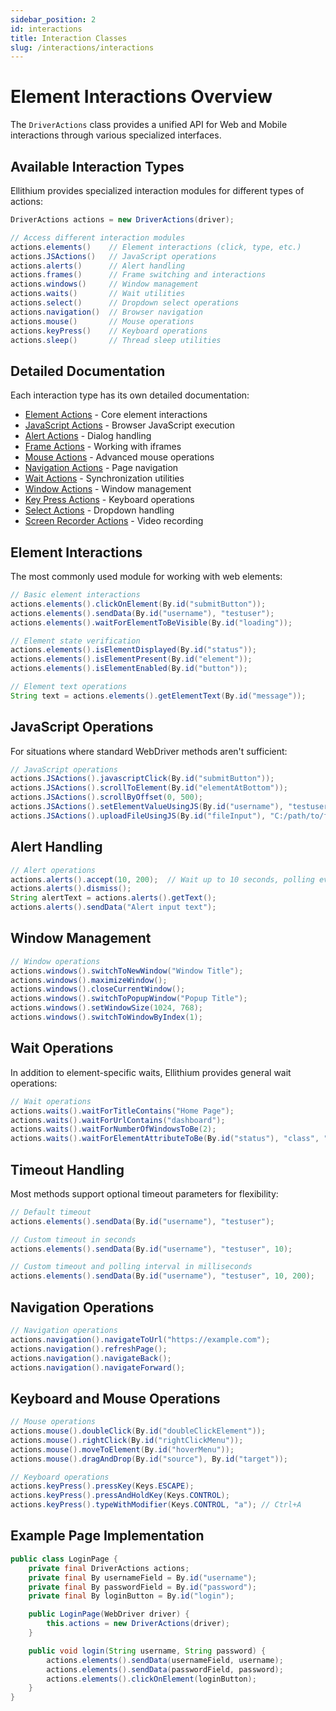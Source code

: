 ```yaml
---
sidebar_position: 2
id: interactions
title: Interaction Classes
slug: /interactions/interactions
---
```


# Element Interactions Overview

The `DriverActions` class provides a unified API for Web and Mobile interactions through various specialized interfaces.

## Available Interaction Types

Ellithium provides specialized interaction modules for different types of actions:

```java
DriverActions actions = new DriverActions(driver);

// Access different interaction modules
actions.elements()    // Element interactions (click, type, etc.)
actions.JSActions()   // JavaScript operations
actions.alerts()      // Alert handling
actions.frames()      // Frame switching and interactions
actions.windows()     // Window management
actions.waits()       // Wait utilities
actions.select()      // Dropdown select operations
actions.navigation()  // Browser navigation
actions.mouse()       // Mouse operations
actions.keyPress()    // Keyboard operations
actions.sleep()       // Thread sleep utilities
```

## Detailed Documentation

Each interaction type has its own detailed documentation:

- [Element Actions](element-actions) - Core element interactions
- [JavaScript Actions](javascript-actions) - Browser JavaScript execution
- [Alert Actions](alert-actions) - Dialog handling
- [Frame Actions](frame-actions) - Working with iframes
- [Mouse Actions](mouse-actions) - Advanced mouse operations
- [Navigation Actions](navigation-actions) - Page navigation
- [Wait Actions](wait-actions) - Synchronization utilities
- [Window Actions](window-actions) - Window management
- [Key Press Actions](/interactions/key-press-actions) - Keyboard operations
- [Select Actions](select-actions) - Dropdown handling
- [Screen Recorder Actions](screen-recorder-actions) - Video recording

## Element Interactions

The most commonly used module for working with web elements:

```java
// Basic element interactions
actions.elements().clickOnElement(By.id("submitButton"));
actions.elements().sendData(By.id("username"), "testuser");
actions.elements().waitForElementToBeVisible(By.id("loading"));

// Element state verification
actions.elements().isElementDisplayed(By.id("status"));
actions.elements().isElementPresent(By.id("element"));
actions.elements().isElementEnabled(By.id("button"));

// Element text operations
String text = actions.elements().getElementText(By.id("message"));
```

## JavaScript Operations

For situations where standard WebDriver methods aren't sufficient:

```java
// JavaScript operations
actions.JSActions().javascriptClick(By.id("submitButton"));
actions.JSActions().scrollToElement(By.id("elementAtBottom"));
actions.JSActions().scrollByOffset(0, 500);
actions.JSActions().setElementValueUsingJS(By.id("username"), "testuser");
actions.JSActions().uploadFileUsingJS(By.id("fileInput"), "C:/path/to/file.txt");
```

## Alert Handling

```java
// Alert operations
actions.alerts().accept(10, 200);  // Wait up to 10 seconds, polling every 200ms
actions.alerts().dismiss();
String alertText = actions.alerts().getText();
actions.alerts().sendData("Alert input text");
```

## Window Management

```java
// Window operations
actions.windows().switchToNewWindow("Window Title");
actions.windows().maximizeWindow();
actions.windows().closeCurrentWindow();
actions.windows().switchToPopupWindow("Popup Title");
actions.windows().setWindowSize(1024, 768);
actions.windows().switchToWindowByIndex(1);
```

## Wait Operations

In addition to element-specific waits, Ellithium provides general wait operations:

```java
// Wait operations
actions.waits().waitForTitleContains("Home Page");
actions.waits().waitForUrlContains("dashboard");
actions.waits().waitForNumberOfWindowsToBe(2);
actions.waits().waitForElementAttributeToBe(By.id("status"), "class", "active");
```

## Timeout Handling

Most methods support optional timeout parameters for flexibility:

```java
// Default timeout
actions.elements().sendData(By.id("username"), "testuser");

// Custom timeout in seconds
actions.elements().sendData(By.id("username"), "testuser", 10);

// Custom timeout and polling interval in milliseconds
actions.elements().sendData(By.id("username"), "testuser", 10, 200);
```

## Navigation Operations

```java
// Navigation operations
actions.navigation().navigateToUrl("https://example.com");
actions.navigation().refreshPage();
actions.navigation().navigateBack();
actions.navigation().navigateForward();
```

## Keyboard and Mouse Operations

```java
// Mouse operations
actions.mouse().doubleClick(By.id("doubleClickElement"));
actions.mouse().rightClick(By.id("rightClickMenu"));
actions.mouse().moveToElement(By.id("hoverMenu"));
actions.mouse().dragAndDrop(By.id("source"), By.id("target"));

// Keyboard operations
actions.keyPress().pressKey(Keys.ESCAPE);
actions.keyPress().pressAndHoldKey(Keys.CONTROL); 
actions.keyPress().typeWithModifier(Keys.CONTROL, "a"); // Ctrl+A
```

## Example Page Implementation

```java
public class LoginPage {
    private final DriverActions actions;
    private final By usernameField = By.id("username");
    private final By passwordField = By.id("password");
    private final By loginButton = By.id("login");

    public LoginPage(WebDriver driver) {
        this.actions = new DriverActions(driver);
    }

    public void login(String username, String password) {
        actions.elements().sendData(usernameField, username);
        actions.elements().sendData(passwordField, password);
        actions.elements().clickOnElement(loginButton);
    }
}
```
